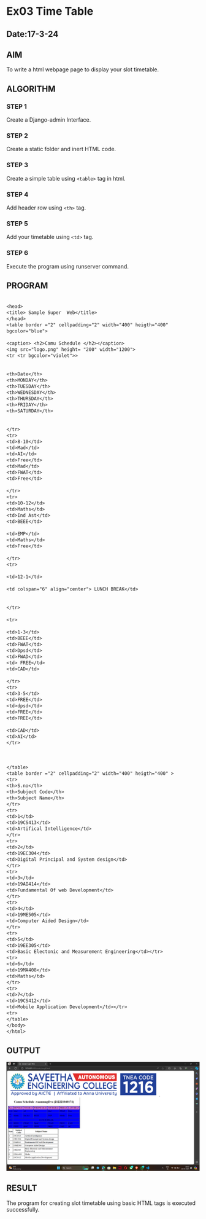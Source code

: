 # Ex03 Time Table
## Date:17-3-24

## AIM
To write a html webpage page to display your slot timetable.

## ALGORITHM
### STEP 1
Create a Django-admin Interface.

### STEP 2
Create a static folder and inert HTML code.

### STEP 3
Create a simple table using ```<table>``` tag in html.

### STEP 4
Add header row using ```<th>``` tag.

### STEP 5
Add your timetable using ```<td>``` tag.

### STEP 6
Execute the program using runserver command.

## PROGRAM
```

<head>
<title> Sample Super  Web</title>
</head>
<table border ="2" cellpadding="2" width="400" heigth="400" bgcolor="blue">

<caption> <h2>Camu Schedule </h2></caption>
<img src="logo.png" height= "200" width="1200">
<tr <tr bgcolor="violet">>


<th>Date</th>
<th>MONDAY</th>
<th>TUESDAY</th>
<th>WEDNESDAY</th>
<th>THURSDAY</th>
<th>FRIDAY</th>
<th>SATURDAY</th>


</tr>
<tr>
<td>8-10</td>
<td>Mad</td>
<td>AI</td>
<td>Free</td>
<td>Mad</td>
<td>FWAT</td>
<td>Free</td>

</tr>
<tr>
<td>10-12</td>
<td>Maths</td>
<td>Ind Ast</td>
<td>BEEE</td>

<td>EMP</td>
<td>Maths</td>
<td>Free</td>

</tr>
<tr>

<td>12-1</td>

<td colspan="6" align="center"> LUNCH BREAK</td>


</tr>

<tr>

<td>1-3</td>
<td>BEEE</td>
<td>FWAT</td>
<td>Dpsd</td>
<td>FWAD</td>
<td> FREE</td>
<td>CAD</td>

</tr>
<tr>
<td>3-5</td>
<td>FREE</td>
<td>dpsd</td>
<td>FREE</td>
<td>FREE</td>

<td>CAD</td>
<td>AI</td>
</tr>



</table>
<table border ="2" cellpadding="2" width="400" heigth="400" >
<tr>
<th>S.no</th>
<th>Subject Code</th>
<th>Subject Name</th>
</tr>
<tr>
<td>1</td>
<td>19CS413</td>
<td>Artifical Intelligence</td>
</tr>
<tr>
<td>2</td>
<td>19EC304</td>
<td>Digital Principal and System design</td>
</tr>
<tr>
<td>3</td>
<td>19AI414</td>
<td>Fundamental Of web Development</td>
</tr>
<tr>
<td>4</td>
<td>19ME505</td>
<td>Computer Aided Design</td>
</tr>
<tr>
<td>5</td>
<td>19EE305</td>
<td>Basic Electonic and Measurement Engineering</td></tr>
<tr>
<td>6</td>
<td>19MA408</td>
<td>Maths</td>
</tr>
<tr>
<td>7</td>
<td>19CS412</td>
<td>Mobile Application Development</td></tr>
<tr>
</table>
</body>
</html>
```
## OUTPUT
![alt text](output.png)


## RESULT
The program for creating slot timetable using basic HTML tags is executed successfully.
